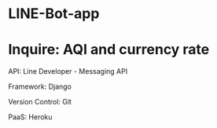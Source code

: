 # LINE-Bot-app

# Inquire: AQI and currency rate

API: Line Developer - Messaging API

Framework: Django

Version Control: Git

PaaS: Heroku

